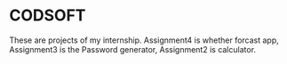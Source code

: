 # CODSOFT
These are projects of my internship.
Assignment4 is whether forcast app,
Assignment3 is the Password generator,
Assignment2 is calculator.
